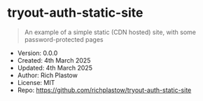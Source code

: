 # tryout-auth-static-site

> An example of a simple static (CDN hosted) site, with some password-protected pages

- Version: 0.0.0
- Created: 4th March 2025
- Updated: 4th March 2025
- Author: Rich Plastow
- License: MIT
- Repo: <https://github.com/richplastow/tryout-auth-static-site>